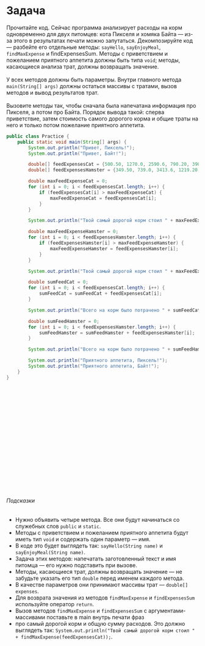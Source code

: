 # Задача
Прочитайте код. Сейчас программа анализирует расходы на корм одновременно для двух питомцев: кота Пикселя и хомяка Байта — из-за этого в результатах печати можно запутаться. Декомпозируйте код — разбейте его отдельные методы: `sayHello`, `sayEnjoyMeal`, `findMaxExpense` и findExpensesSum. Методы с приветствием и пожеланием приятного аппетита должны быть типа `void`; методы, касающиеся анализа трат, должны возвращать значение.<br> <br>
У всех методов должны быть параметры. Внутри главного метода `main(String[] args)` должны остаться массивы с тратами, вызов методов и вывод результатов трат. <br><br>
Вызовите методы так, чтобы сначала была напечатана информация про Пикселя, а потом про Байта. Порядок вывода такой: сперва приветствие, затем стоимость самого дорогого корма и общие траты на него и только потом пожелание приятного аппетита.

```java
public class Practice {
    public static void main(String[] args) {
        System.out.println("Привет, Пиксель!");
        System.out.println("Привет, Байт!");

        double[] feedExpensesCat = {500.50, 1270.0, 2590.6, 790.20, 390.0, 890.0, 680.4};
        double[] feedExpensesHamster = {349.50, 739.0, 3413.6, 1219.20, 490.0, 120.0, 923.4};

        double maxFeedExpenseCat = 0;
        for (int i = 0; i < feedExpensesCat.length; i++) {
            if (feedExpensesCat[i] > maxFeedExpenseCat) {
                maxFeedExpenseCat = feedExpensesCat[i];
            }
        }

        System.out.println("Твой самый дорогой корм стоил " + maxFeedExpenseCat);

        double maxFeedExpenseHamster = 0;
        for (int i = 0; i < feedExpensesHamster.length; i++) {
            if (feedExpensesHamster[i] > maxFeedExpenseHamster) {
                maxFeedExpenseHamster = feedExpensesHamster[i];
            }
        }

        System.out.println("Твой самый дорогой корм стоил " + maxFeedExpenseHamster);

        double sumFeedCat = 0;
        for (int i = 0; i < feedExpensesCat.length; i++) {
            sumFeedCat = sumFeedCat + feedExpensesCat[i];
        }

        System.out.println("Всего на корм было потрачено " + sumFeedCat);

        double sumFeedHamster = 0;
        for (int i = 0; i < feedExpensesHamster.length; i++) {
            sumFeedHamster = sumFeedHamster + feedExpensesHamster[i];
        }

        System.out.println("Всего на корм было потрачено " + sumFeedHamster);

        System.out.println("Приятного аппетита, Пиксель!");
        System.out.println("Приятного аппетита, Байт!");
    }
}
```
<br>
<br>
<br>
<br>
<br>
<br>
<br>
<br>
<br>
<br>
<br>
<br>
<br>
<br>
<br>
<br>






###### Подсказки
* Нужно объявить четыре метода. Все они будут начинаться со служебных слов `public` и `static`.
* Методы с приветствием и пожеланием приятного аппетита будут иметь тип `void` и содержать один параметр — имя. 
* В коде это будет выглядеть так: `sayHello(String name)` и `sayEnjoyMeal(String name)`. 
* Задача этих методов: напечатать заготовленный текст и имя питомца — его нужно подставить при вызове.
* Методы, касающиеся трат, должны возвращать значение — не забудьте указать его тип `double` перед именем каждого метода.
* В качестве параметров они принимают массивы трат — `double[] expenses`.
* Для возврата значения из методов `findMaxExpense` и `findExpensesSum` используйте оператор `return`.
* Вызов методов `findMaxExpense` и `findExpensesSum` с аргументами-массивами поставьте в main внутрь печати фраз 
* про самый дорогой корм и общую сумму расходов. Это должно выглядеть так: `System.out.println("Твой самый дорогой корм стоил " + findMaxExpense(feedExpensesCat));`.